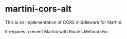 martini-cors-alt
================

This is an implementation of CORS middleware for Martini.

It requires a recent Martini with Routes.MethodsFor.
